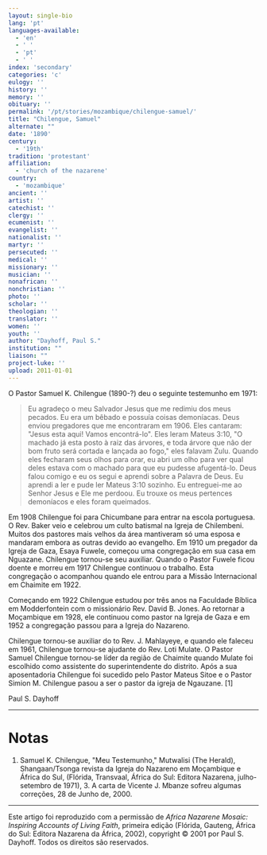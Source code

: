 ```yaml
---
layout: single-bio
lang: 'pt'
languages-available:
  - 'en'
  - ' '
  - 'pt'
  - ' '
index: 'secondary'
categories: 'c'
eulogy: ''
history: ''
memory: ''
obituary: ''
permalink: '/pt/stories/mozambique/chilengue-samuel/'
title: "Chilengue, Samuel"
alternate: ""
date: '1890'
century:
  - '19th'
tradition: 'protestant'
affiliation:
  - 'church of the nazarene'
country:
  - 'mozambique'
ancient: ''
artist: ''
catechist: ''
clergy: ''
ecumenist: ''
evangelist: ''
nationalist: ''
martyr: ''
persecuted: ''
medical: ''
missionary: ''
musician: ''
nonafrican: ''
nonchristian: ''
photo: ''
scholar: ''
theologian: ''
translator: ''
women: ''
youth: ''
author: "Dayhoff, Paul S."
institution: ""
liaison: ""
project-luke: ''
upload: 2011-01-01
---
```




O Pastor Samuel K. Chilengue (1890-?) deu o seguinte testemunho em 1971:

> Eu agradeço  o meu Salvador Jesus que me redimiu dos meus pecados. Eu era um bêbado e possuía coisas demoníacas. Deus enviou pregadores que me encontraram em 1906. Eles cantaram: "Jesus esta aqui! Vamos encontrá-lo". Eles leram Mateus 3:10, "O machado já esta posto à raiz das árvores, e toda árvore que não der bom fruto será cortada e lançada ao fogo," eles falavam Zulu. Quando eles fecharam seus olhos para orar, eu abri um olho para ver qual deles estava com o machado para que eu pudesse afugentá-lo.  Deus falou comigo e eu os segui e aprendi sobre a Palavra de Deus. Eu aprendi a ler e pude ler Mateus 3:10 sozinho. Eu entreguei-me ao Senhor Jesus e Ele me perdoou. Eu trouxe os meus pertences demoníacos e eles foram queimados.

Em 1908 Chilengue foi para Chicumbane para entrar na escola portuguesa. O  Rev. Baker veio e celebrou um culto batismal na Igreja de Chilembeni. Muitos dos pastores mais velhos da área mantiveram só uma esposa e mandaram embora as outras devido ao evangelho. Em 1910 um pregador da Igreja de Gaza, Esaya Fuwele, começou uma congregação em sua casa em Nguazane. Chilengue tornou-se seu auxiliar. Quando o Pastor Fuwele ficou doente e morreu em 1917 Chilengue continuou o trabalho. Esta congregação o acompanhou quando ele entrou para a Missão Internacional em Chaimite em 1922.

Começando em 1922 Chilengue estudou por três anos na Faculdade Bíblica em Modderfontein com o missionário Rev. David B. Jones. Ao retornar a Moçambique em 1928, ele continuou como pastor na Igreja de Gaza e em 1952 a congregação passou para a Igreja do Nazareno.

Chilengue tornou-se auxiliar do to Rev. J. Mahlayeye, e quando ele faleceu em 1961, Chilengue tornou-se ajudante do Rev. Loti Mulate. O Pastor Samuel Chilengue tornou-se líder da região de Chaimite quando Mulate foi escolhido como assistente do superintendente do distrito. Após a sua aposentadoria Chilengue foi sucedido pelo Pastor Mateus Sitoe e o Pastor Simion M. Chilengue pasou a ser o pastor da igreja de Ngauzane. [1]

Paul S. Dayhoff

---

# Notas

1. Samuel K. Chilengue, "Meu  Testemunho," Mutwalisi (The Herald), Shangaan/Tsonga revista da Igreja do Nazareno em Moçambique e África do Sul, (Flórida, Transvaal, África do Sul:  Editora Nazarena, julho-setembro de 1971), 3. A carta de Vicente J. Mbanze sofreu algumas correções, 28 de Junho de, 2000.

---

Este artigo foi reproduzido com a permissão de *Africa Nazarene Mosaic: Inspiring Accounts of Living Faith*, primeira edição (Flórida, Gauteng, África do Sul: Editora Nazarena da África, 2002), copyright © 2001 por Paul S. Dayhoff. Todos os direitos são reservados.